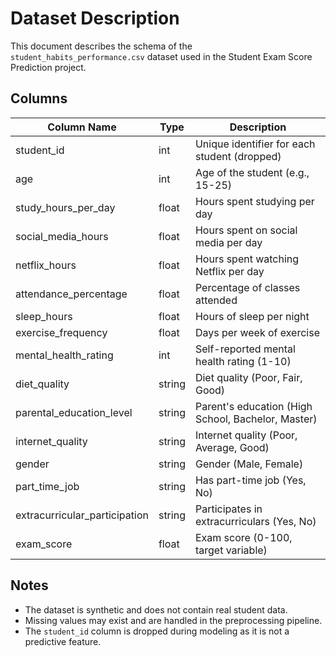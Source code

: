 # Dataset Description

This document describes the schema of the `student_habits_performance.csv` dataset used in the Student Exam Score Prediction project.

## Columns
| Column Name                   | Type   | Description                                      |
|-------------------------------|--------|--------------------------------------------------|
| student_id                    | int    | Unique identifier for each student (dropped)      |
| age                           | int    | Age of the student (e.g., 15-25)                 |
| study_hours_per_day           | float  | Hours spent studying per day                     |
| social_media_hours            | float  | Hours spent on social media per day              |
| netflix_hours                 | float  | Hours spent watching Netflix per day             |
| attendance_percentage          | float  | Percentage of classes attended                   |
| sleep_hours                   | float  | Hours of sleep per night                         |
| exercise_frequency            | float  | Days per week of exercise                        |
| mental_health_rating          | int    | Self-reported mental health rating (1-10)        |
| diet_quality                  | string | Diet quality (Poor, Fair, Good)                  |
| parental_education_level      | string | Parent's education (High School, Bachelor, Master)|
| internet_quality              | string | Internet quality (Poor, Average, Good)           |
| gender                        | string | Gender (Male, Female)                            |
| part_time_job                 | string | Has part-time job (Yes, No)                      |
| extracurricular_participation  | string | Participates in extracurriculars (Yes, No)        |
| exam_score                    | float  | Exam score (0-100, target variable)              |

## Notes
- The dataset is synthetic and does not contain real student data.
- Missing values may exist and are handled in the preprocessing pipeline.
- The `student_id` column is dropped during modeling as it is not a predictive feature.